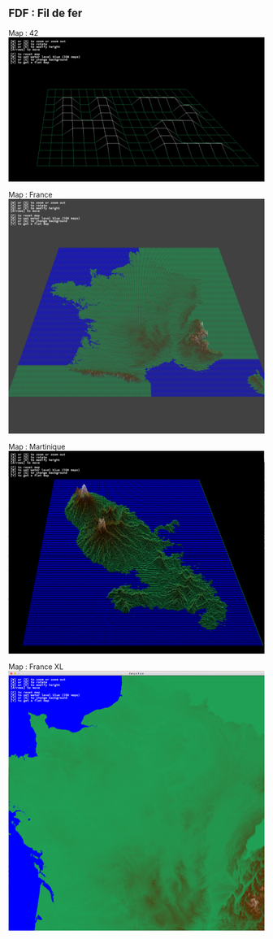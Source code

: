 FDF : Fil de fer
-----------------------------------------------------------------------------------------------------------------

Map : 42
![alt text](https://github.com/juthomas/FDF/blob/master/.img/42.png)

Map : France
![alt text](https://github.com/juthomas/FDF/blob/master/.img/france.png)

Map : Martinique
![alt text](https://github.com/juthomas/FDF/blob/master/.img/martinique.png)

Map : France XL
![alt text](https://github.com/juthomas/FDF/blob/master/.img/francexxl.png)
